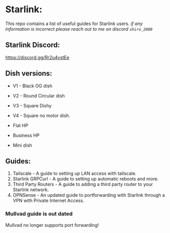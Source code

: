 # Starlink:
This repo contains a list of useful guides for Starlink users. 
*if any information is incorrect please reach out to me on discord `shiro_2000`* 

## Starlink Discord: 
https://discord.gg/Rr2u4ystEe

## Dish versions:
- V1 - Black OG dish
- V2 - Round Circular dish
- V3 - Square Dishy
- V4 - Square no motor dish. 

- Flat HP
- Business HP
- Mini dish


## Guides: 
1. Tailscale - A guide to setting up LAN access with tailscale.
2. Starlink GRPCurl - A guide to setting up automatic reboots and more. 
3. Third Party Routers - A guide to adding a third party router to your Starlink network. 
4. OPNSense - An updated guide to portforwarding with Starlink through a VPN with Private Internet Access. 


### Mullvad guide is out dated
Mullvad no longer supports port forwarding!
